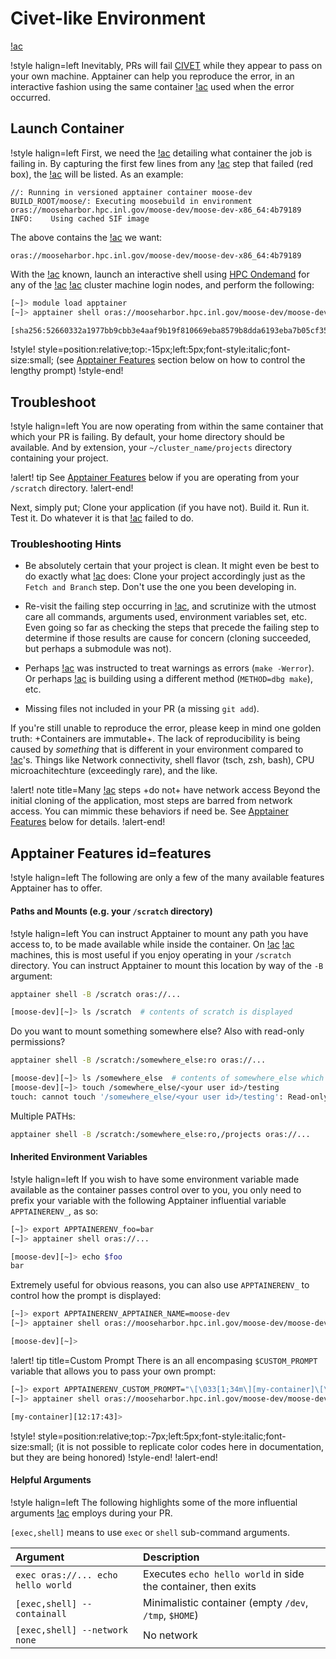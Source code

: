 # Civet-like Environment

[!ac](CIVET)

!style halign=left
Inevitably, PRs will fail [CIVET](https://civet.inl.gov) while they appear to pass on your own
machine. Apptainer can help you reproduce the error, in an interactive fashion using the same
container [!ac](CIVET) used when the error occurred.

## Launch Container

!style halign=left
First, we need the [!ac](URI) detailing what container the job is failing in. By capturing the first
few lines from any [!ac](CIVET) step that failed (red box), the [!ac](URI) will be listed. As an
example:

```language=yaml
//: Running in versioned apptainer container moose-dev
BUILD_ROOT/moose/: Executing moosebuild in environment oras://mooseharbor.hpc.inl.gov/moose-dev/moose-dev-x86_64:4b79189
INFO:    Using cached SIF image
```

The above contains the [!ac](URI) we want:

```
oras://mooseharbor.hpc.inl.gov/moose-dev/moose-dev-x86_64:4b79189
```

With the [!ac](URI) known, launch an interactive shell using
[HPC Ondemand](hpc_ondemand.md#interactive-shell-idinteractive-shell) for any of the [!ac](INL)
[!ac](HPC) cluster machine login nodes, and perform the following:

```bash
[~]> module load apptainer
[~]> apptainer shell oras://mooseharbor.hpc.inl.gov/moose-dev/moose-dev-x86_64:4b79189

[sha256:52660332a1977bb9cbb3e4aaf9b19f810669eba8579b8dda6193eba7b05cf359][~]>
```

!style! style=position:relative;top:-15px;left:5px;font-style:italic;font-size:small;
(see [Apptainer Features](help/faq/apptainer.md#features) section below on how to control the
lengthy prompt)
!style-end!

## Troubleshoot

!style halign=left
You are now operating from within the same container that which your PR is failing. By default,
your home directory should be available. And by extension, your `~/cluster_name/projects` directory
containing your project.

!alert! tip
See [Apptainer Features](help/faq/apptainer.md#features) below if you are operating from your
`/scratch` directory.
!alert-end!

Next, simply put; Clone your application (if you have not). Build it. Run it. Test it. Do whatever
it is that [!ac](CIVET) failed to do.

### Troubleshooting Hints

- Be absolutely certain that your project is clean. It might even be best to do exactly what
  [!ac](CIVET) does: Clone your project accordingly just as the `Fetch and Branch` step. Don't use
  the one you been developing in.

- Re-visit the failing step occurring in [!ac](CIVET), and scrutinize with the utmost care all
  commands, arguments used, environment variables set, etc. Even going so far as checking the steps
  that precede the failing step to determine if those results are cause for concern (cloning
  succeeded, but perhaps a submodule was not).

- Perhaps [!ac](CIVET) was instructed to treat warnings as errors (`make -Werror`). Or perhaps
  [!ac](CIVET) is building using a different method (`METHOD=dbg make`), etc.

- Missing files not included in your PR (a missing `git add`).

If you're still unable to reproduce the error, please keep in mind one golden truth:
+Containers are immutable+. The lack of reproducibility is being caused by *something* that is
different in your environment compared to [!ac](CIVET)'s. Things like Network connectivity, shell
flavor (tsch, zsh, bash), CPU microachitechture (exceedingly rare), and the like.

!alert! note title=Many [!ac](CIVET) steps +do not+ have network access
Beyond the initial cloning of the application, most steps are barred from network access. You
can mimmic these behaviors if need be. See [Apptainer Features](help/faq/apptainer.md#features)
below for details.
!alert-end!

## Apptainer Features id=features

!style halign=left
The following are only a few of the many available features Apptainer has to offer.

#### Paths and Mounts (e.g. your `/scratch` directory)

!style halign=left
You can instruct Apptainer to mount any path you have access to, to be made available while inside
the container. On [!ac](INL) [!ac](HPC) machines, this is most useful if you enjoy operating in your
`/scratch` directory. You can instruct Apptainer to mount this location by way of the `-B` argument:

```bash
apptainer shell -B /scratch oras://...

[moose-dev][~]> ls /scratch  # contents of scratch is displayed
```

Do you want to mount something somewhere else? Also with read-only permissions?

```bash
apptainer shell -B /scratch:/somewhere_else:ro oras://...

[moose-dev][~]> ls /somewhere_else  # contents of somewhere_else which contains scratch is displayed
[moose-dev][~]> touch /somewhere_else/<your user id>/testing
touch: cannot touch '/somewhere_else/<your user id>/testing': Read-only file system
```

Multiple PATHs:

```bash
apptainer shell -B /scratch:/somewhere_else:ro,/projects oras://...
```

#### Inherited Environment Variables

!style halign=left
If you wish to have some environment variable made available as the container passes control over to
you, you only need to prefix your variable with the following Apptainer influential variable
`APPTAINERENV_`, as so:

```bash
[~]> export APPTAINERENV_foo=bar
[~]> apptainer shell oras://...

[moose-dev][~]> echo $foo
bar
```

Extremely useful for obvious reasons, you can also use `APPTAINERENV_` to control how the prompt is
displayed:

```bash
[~]> export APPTAINERENV_APPTAINER_NAME=moose-dev
[~]> apptainer shell oras://mooseharbor.hpc.inl.gov/moose-dev/moose-dev-x86_64:4b79189

[moose-dev][~]>
```

!alert! tip title=Custom Prompt
There is an all encompasing `$CUSTOM_PROMPT` variable that allows you to pass your own prompt:

```bash
[~]> export APPTAINERENV_CUSTOM_PROMPT="\[\033[1;34m\][my-container]\[\033[1;32m\][\t]\[\033[0m\]> "
[~]> apptainer shell oras://mooseharbor.hpc.inl.gov/moose-dev/moose-dev-x86_64:4b79189

[my-container][12:17:43]>
```

<!-- NOTE to editor: sub children elements require less top possitioning (-15 vs -7) -->

!style! style=position:relative;top:-7px;left:5px;font-style:italic;font-size:small;
(it is not possible to replicate color codes here in documentation, but they are being honored)
!style-end!
!alert-end!

#### Helpful Arguments

!style halign=left
The following highlights some of the more influential arguments [!ac](CIVET) employs during your PR.


`[exec,shell]` means to use `exec` or `shell` sub-command arguments.

| Argument | Description |
| :- | :- |
| `exec oras://... echo hello world` | Executes `echo hello world` in side the container, then exits |
| `[exec,shell] --containall` | Minimalistic container (empty `/dev`, `/tmp`, `$HOME`) |
| `[exec,shell] --network none` | No network |
